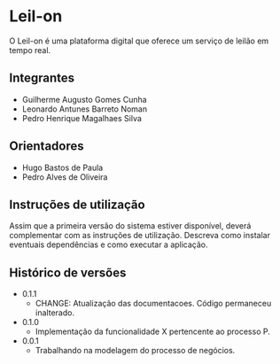 # Leil-on

O Leil-on é uma plataforma digital que oferece um serviço de leilão em tempo real.

## Integrantes

* Guilherme Augusto Gomes Cunha
* Leonardo Antunes Barreto Noman
* Pedro Henrique Magalhaes Silva

## Orientadores

* Hugo Bastos de Paula
* Pedro Alves de Oliveira

## Instruções de utilização

Assim que a primeira versão do sistema estiver disponível, deverá complementar com as instruções de utilização. Descreva como instalar eventuais dependências e como executar a aplicação.

## Histórico de versões

* 0.1.1
    * CHANGE: Atualização das documentacoes. Código permaneceu inalterado.
* 0.1.0
    * Implementação da funcionalidade X pertencente ao processo P.
* 0.0.1
    * Trabalhando na modelagem do processo de negócios.

